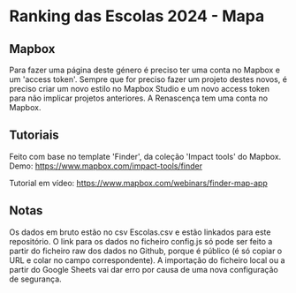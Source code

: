 # Ranking das Escolas 2024 - Mapa

## Mapbox
Para fazer uma página deste género é preciso ter uma conta no Mapbox e um 'access token'. Sempre que for preciso fazer um projeto destes novos, é preciso criar um novo estilo no Mapbox Studio e um novo access token para não implicar projetos anteriores. A Renascença tem uma conta no Mapbox.

## Tutoriais
Feito com base no template 'Finder', da coleção 'Impact tools' do Mapbox.
Demo:
https://www.mapbox.com/impact-tools/finder

Tutorial em vídeo:
https://www.mapbox.com/webinars/finder-map-app

## Notas

Os dados em bruto estão no csv Escolas.csv e estão linkados para este repositório.
O link para os dados no ficheiro config.js só pode ser feito a partir do ficheiro raw dos dados no Github, porque é público (é só copiar o URL e colar no campo correspondente). A importação do ficheiro local ou a partir do Google Sheets vai dar erro por causa de uma nova configuração de segurança.

